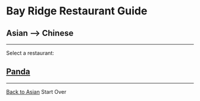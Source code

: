 # Bay Ridge Restaurant Guide
## Asian --> Chinese
---
Select a restaurant:
## [Panda](https://www.pandabrooklyn.com/)
---
[Back to Asian](../asian)
Start Over